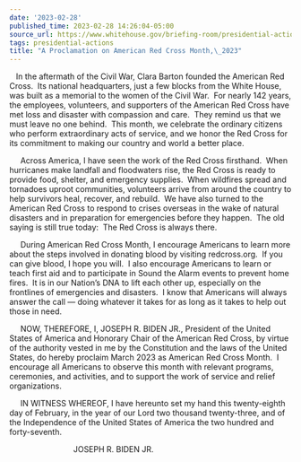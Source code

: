 ```yaml
---
date: '2023-02-28'
published_time: 2023-02-28 14:26:04-05:00
source_url: https://www.whitehouse.gov/briefing-room/presidential-actions/2023/02/28/a-proclamation-on-american-red-cross-month-2023/
tags: presidential-actions
title: "A Proclamation on American Red Cross Month,\_2023"
---
```

 
   In the aftermath of the Civil War, Clara Barton founded the American
Red Cross.  Its national headquarters, just a few blocks from the White
House, was built as a memorial to the women of the Civil War.  For
nearly 142 years, the employees, volunteers, and supporters of the
American Red Cross have met loss and disaster with compassion and care.
 They remind us that we must leave no one behind.  This month, we
celebrate the ordinary citizens who perform extraordinary acts of
service, and we honor the Red Cross for its commitment to making our
country and world a better place.

     Across America, I have seen the work of the Red Cross firsthand. 
When hurricanes make landfall and floodwaters rise, the Red Cross is
ready to provide food, shelter, and emergency supplies.  When wildfires
spread and tornadoes uproot communities, volunteers arrive from around
the country to help survivors heal, recover, and rebuild.  We have also
turned to the American Red Cross to respond to crises overseas in the
wake of natural disasters and in preparation for emergencies before they
happen.  The old saying is still true today:  The Red Cross is always
there.

     During American Red Cross Month, I encourage Americans to learn
more about the steps involved in donating blood by visiting
redcross.org.  If you can give blood, I hope you will.  I also encourage
Americans to learn or teach first aid and to participate in Sound the
Alarm events to prevent home fires.  It is in our Nation’s DNA to lift
each other up, especially on the frontlines of emergencies and
disasters.  I know that Americans will always answer the call — doing
whatever it takes for as long as it takes to help out those in need.

     NOW, THEREFORE, I, JOSEPH R. BIDEN JR., President of the United
States of America and Honorary Chair of the American Red Cross, by
virtue of the authority vested in me by the Constitution and the laws of
the United States, do hereby proclaim March 2023 as American Red Cross
Month.  I encourage all Americans to observe this month with relevant
programs, ceremonies, and activities, and to support the work of service
and relief organizations.

     IN WITNESS WHEREOF, I have hereunto set my hand this twenty-eighth
day of February, in the year of our Lord two thousand twenty-three, and
of the Independence of the United States of America the two hundred and
forty-seventh.

                             JOSEPH R. BIDEN JR.

